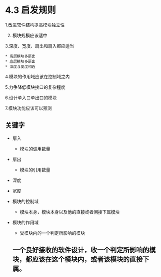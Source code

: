 # 4.3 启发规则

1.改进软件结构提高模块独立性

2. 模块规模应该适中

3.深度、宽度、扇出和扇入都应适当

    * 高层模块多扇出
    * 底层模块多扇出
    * 深度与宽度相近

4.模块的作用域应该在控制域之内



5.力争降低模块接口的复杂程度

6.设计单入口单出口的模块

7.模块功能应该可以预测


## 关键字

* 扇入
    * 模块的调用数量

* 扇出
    * 模块的引用数量

* 深度

* 宽度

* 模块的控制域

    * 模块本身，模块本身以及他的直接或者间接下属模块

* 模块的作用域
    * 受模块内的一个判定所影响的模块

    
    
    ## 一个良好接收的软件设计，收一个判定所影响的模块，都应该在这个模块内，或者该模块的直接下属。

